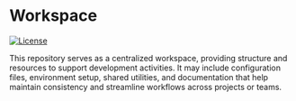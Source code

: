 <!--
Copyright (C) Pipin Fitriadi - All Rights Reserved

Unauthorized copying of this file, via any medium is strictly prohibited
Proprietary and confidential
Written by Pipin Fitriadi <pipinfitriadi@gmail.com>, 22 May 2025
-->

# Workspace

[![License](https://img.shields.io/badge/license-Proprietary-red)](LICENSE)

This repository serves as a centralized workspace, providing structure and resources to support development activities. It may include configuration files, environment setup, shared utilities, and documentation that help maintain consistency and streamline workflows across projects or teams.

